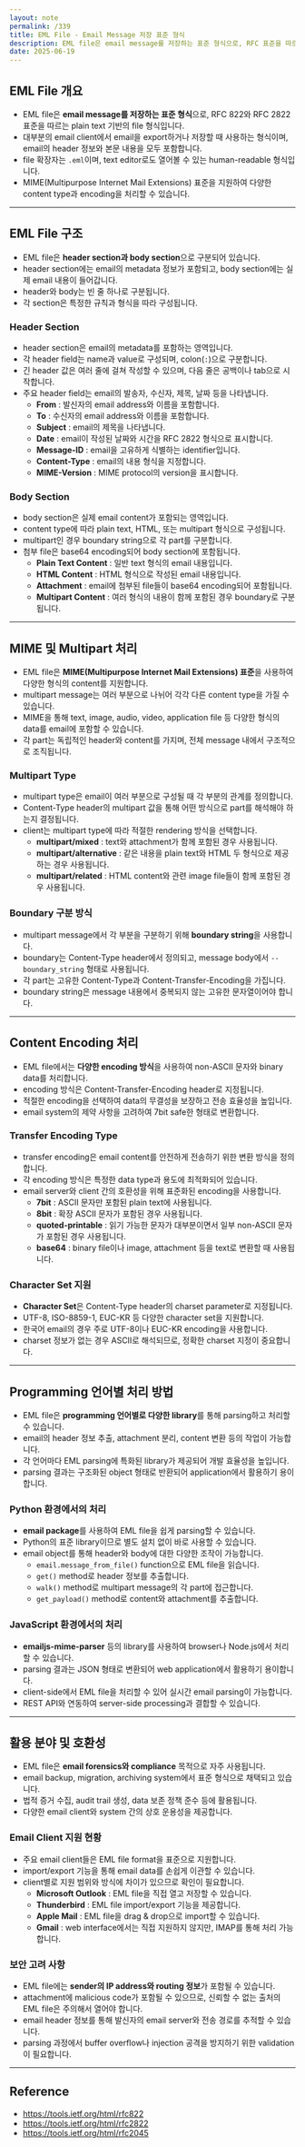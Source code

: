 ```yaml
---
layout: note
permalink: /339
title: EML File - Email Message 저장 표준 형식
description: EML file은 email message를 저장하는 표준 형식으로, RFC 표준을 따르는 plain text 기반의 file 형식입니다.
date: 2025-06-19
---
```



## EML File 개요

- EML file은 **email message를 저장하는 표준 형식**으로, RFC 822와 RFC 2822 표준을 따르는 plain text 기반의 file 형식입니다.
- 대부분의 email client에서 email을 export하거나 저장할 때 사용하는 형식이며, email의 header 정보와 본문 내용을 모두 포함합니다.
- file 확장자는 `.eml`이며, text editor로도 열어볼 수 있는 human-readable 형식입니다.
- MIME(Multipurpose Internet Mail Extensions) 표준을 지원하여 다양한 content type과 encoding을 처리할 수 있습니다.


---


## EML File 구조

- EML file은 **header section과 body section**으로 구분되어 있습니다.
- header section에는 email의 metadata 정보가 포함되고, body section에는 실제 email 내용이 들어갑니다.
- header와 body는 빈 줄 하나로 구분됩니다.
- 각 section은 특정한 규칙과 형식을 따라 구성됩니다.


### Header Section

- header section은 email의 metadata를 포함하는 영역입니다.
- 각 header field는 name과 value로 구성되며, colon(`:`)으로 구분합니다.
- 긴 header 값은 여러 줄에 걸쳐 작성할 수 있으며, 다음 줄은 공백이나 tab으로 시작합니다.
- 주요 header field는 email의 발송자, 수신자, 제목, 날짜 등을 나타냅니다.
    - **From** : 발신자의 email address와 이름을 포함합니다.
    - **To** : 수신자의 email address와 이름을 포함합니다.
    - **Subject** : email의 제목을 나타냅니다.
    - **Date** : email이 작성된 날짜와 시간을 RFC 2822 형식으로 표시합니다.
    - **Message-ID** : email을 고유하게 식별하는 identifier입니다.
    - **Content-Type** : email의 내용 형식을 지정합니다.
    - **MIME-Version** : MIME protocol의 version을 표시합니다.


### Body Section

- body section은 실제 email content가 포함되는 영역입니다.
- content type에 따라 plain text, HTML, 또는 multipart 형식으로 구성됩니다.
- multipart인 경우 boundary string으로 각 part를 구분합니다.
- 첨부 file은 base64 encoding되어 body section에 포함됩니다.
    - **Plain Text Content** : 일반 text 형식의 email 내용입니다.
    - **HTML Content** : HTML 형식으로 작성된 email 내용입니다.
    - **Attachment** : email에 첨부된 file들이 base64 encoding되어 포함됩니다.
    - **Multipart Content** : 여러 형식의 내용이 함께 포함된 경우 boundary로 구분됩니다.


---


## MIME 및 Multipart 처리

- EML file은 **MIME(Multipurpose Internet Mail Extensions) 표준**을 사용하여 다양한 형식의 content를 지원합니다.
- multipart message는 여러 부분으로 나뉘어 각각 다른 content type을 가질 수 있습니다.
- MIME을 통해 text, image, audio, video, application file 등 다양한 형식의 data를 email에 포함할 수 있습니다.
- 각 part는 독립적인 header와 content를 가지며, 전체 message 내에서 구조적으로 조직됩니다.


### Multipart Type

- multipart type은 email이 여러 부분으로 구성될 때 각 부분의 관계를 정의합니다.
- Content-Type header의 multipart 값을 통해 어떤 방식으로 part를 해석해야 하는지 결정됩니다.
- client는 multipart type에 따라 적절한 rendering 방식을 선택합니다.
    - **multipart/mixed** : text와 attachment가 함께 포함된 경우 사용됩니다.
    - **multipart/alternative** : 같은 내용을 plain text와 HTML 두 형식으로 제공하는 경우 사용됩니다.
    - **multipart/related** : HTML content와 관련 image file들이 함께 포함된 경우 사용됩니다.


### Boundary 구분 방식

- multipart message에서 각 부분을 구분하기 위해 **boundary string**을 사용합니다.
- boundary는 Content-Type header에서 정의되고, message body에서 `--boundary_string` 형태로 사용됩니다.
- 각 part는 고유한 Content-Type과 Content-Transfer-Encoding을 가집니다.
- boundary string은 message 내용에서 중복되지 않는 고유한 문자열이어야 합니다.


---


## Content Encoding 처리

- EML file에서는 **다양한 encoding 방식**을 사용하여 non-ASCII 문자와 binary data를 처리합니다.
- encoding 방식은 Content-Transfer-Encoding header로 지정됩니다.
- 적절한 encoding을 선택하여 data의 무결성을 보장하고 전송 효율성을 높입니다.
- email system의 제약 사항을 고려하여 7bit safe한 형태로 변환합니다.


### Transfer Encoding Type

- transfer encoding은 email content를 안전하게 전송하기 위한 변환 방식을 정의합니다.
- 각 encoding 방식은 특정한 data type과 용도에 최적화되어 있습니다.
- email server와 client 간의 호환성을 위해 표준화된 encoding을 사용합니다.
    - **7bit** : ASCII 문자만 포함된 plain text에 사용됩니다.
    - **8bit** : 확장 ASCII 문자가 포함된 경우 사용됩니다.
    - **quoted-printable** : 읽기 가능한 문자가 대부분이면서 일부 non-ASCII 문자가 포함된 경우 사용됩니다.
    - **base64** : binary file이나 image, attachment 등을 text로 변환할 때 사용됩니다.


### Character Set 지원

- **Character Set**은 Content-Type header의 charset parameter로 지정됩니다.
- UTF-8, ISO-8859-1, EUC-KR 등 다양한 character set을 지원합니다.
- 한국어 email의 경우 주로 UTF-8이나 EUC-KR encoding을 사용합니다.
- charset 정보가 없는 경우 ASCII로 해석되므로, 정확한 charset 지정이 중요합니다.


---


## Programming 언어별 처리 방법

- EML file은 **programming 언어별로 다양한 library**를 통해 parsing하고 처리할 수 있습니다.
- email의 header 정보 추출, attachment 분리, content 변환 등의 작업이 가능합니다.
- 각 언어마다 EML parsing에 특화된 library가 제공되어 개발 효율성을 높입니다.
- parsing 결과는 구조화된 object 형태로 반환되어 application에서 활용하기 용이합니다.


### Python 환경에서의 처리

- **email package**를 사용하여 EML file을 쉽게 parsing할 수 있습니다.
- Python의 표준 library이므로 별도 설치 없이 바로 사용할 수 있습니다.
- email object를 통해 header와 body에 대한 다양한 조작이 가능합니다.
    - `email.message_from_file()` function으로 EML file을 읽습니다.
    - `get()` method로 header 정보를 추출합니다.
    - `walk()` method로 multipart message의 각 part에 접근합니다.
    - `get_payload()` method로 content와 attachment를 추출합니다.


### JavaScript 환경에서의 처리

- **emailjs-mime-parser** 등의 library를 사용하여 browser나 Node.js에서 처리할 수 있습니다.
- parsing 결과는 JSON 형태로 변환되어 web application에서 활용하기 용이합니다.
- client-side에서 EML file을 처리할 수 있어 실시간 email parsing이 가능합니다.
- REST API와 연동하여 server-side processing과 결합할 수 있습니다.


---


## 활용 분야 및 호환성

- EML file은 **email forensics와 compliance** 목적으로 자주 사용됩니다.
- email backup, migration, archiving system에서 표준 형식으로 채택되고 있습니다.
- 법적 증거 수집, audit trail 생성, data 보존 정책 준수 등에 활용됩니다.
- 다양한 email client와 system 간의 상호 운용성을 제공합니다.


### Email Client 지원 현황

- 주요 email client들은 EML file format을 표준으로 지원합니다.
- import/export 기능을 통해 email data를 손쉽게 이관할 수 있습니다.
- client별로 지원 범위와 방식에 차이가 있으므로 확인이 필요합니다.
    - **Microsoft Outlook** : EML file을 직접 열고 저장할 수 있습니다.
    - **Thunderbird** : EML file import/export 기능을 제공합니다.
    - **Apple Mail** : EML file을 drag & drop으로 import할 수 있습니다.
    - **Gmail** : web interface에서는 직접 지원하지 않지만, IMAP를 통해 처리 가능합니다.


### 보안 고려 사항

- EML file에는 **sender의 IP address와 routing 정보**가 포함될 수 있습니다.
- attachment에 malicious code가 포함될 수 있으므로, 신뢰할 수 없는 출처의 EML file은 주의해서 열어야 합니다.
- email header 정보를 통해 발신자의 email server와 전송 경로를 추적할 수 있습니다.
- parsing 과정에서 buffer overflow나 injection 공격을 방지하기 위한 validation이 필요합니다.


---


## Reference

- <https://tools.ietf.org/html/rfc822>
- <https://tools.ietf.org/html/rfc2822>
- <https://tools.ietf.org/html/rfc2045>